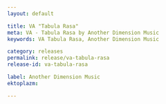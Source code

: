 ```yaml
---
layout: default

title: VA "Tabula Rasa"
meta: VA - Tabula Rasa by Another Dimension Music
keywords: VA Tabula Rasa, Another Dimension Music

category: releases
permalink: release/va-tabula-rasa
release-id: va-tabula-rasa

label: Another Dimension Music
ektoplazm: 

---
```



